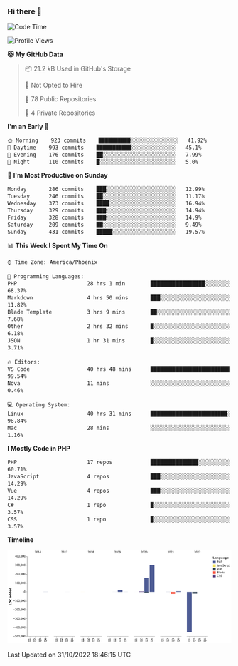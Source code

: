 ### Hi there 👋

<!--START_SECTION:waka-->
![Code Time](http://img.shields.io/badge/Code%20Time-7%2C791%20hrs%2023%20mins-blue)

![Profile Views](http://img.shields.io/badge/Profile%20Views-0-blue)

**🐱 My GitHub Data** 

> 📦 21.2 kB Used in GitHub's Storage 
 > 
> 🚫 Not Opted to Hire
 > 
> 📜 78 Public Repositories 
 > 
> 🔑 4 Private Repositories  
 > 
**I'm an Early 🐤** 

```text
🌞 Morning    923 commits    ██████████░░░░░░░░░░░░░░░   41.92% 
🌆 Daytime    993 commits    ███████████░░░░░░░░░░░░░░   45.1% 
🌃 Evening    176 commits    ██░░░░░░░░░░░░░░░░░░░░░░░   7.99% 
🌙 Night      110 commits    █░░░░░░░░░░░░░░░░░░░░░░░░   5.0%

```
📅 **I'm Most Productive on Sunday** 

```text
Monday       286 commits    ███░░░░░░░░░░░░░░░░░░░░░░   12.99% 
Tuesday      246 commits    ██░░░░░░░░░░░░░░░░░░░░░░░   11.17% 
Wednesday    373 commits    ████░░░░░░░░░░░░░░░░░░░░░   16.94% 
Thursday     329 commits    ███░░░░░░░░░░░░░░░░░░░░░░   14.94% 
Friday       328 commits    ███░░░░░░░░░░░░░░░░░░░░░░   14.9% 
Saturday     209 commits    ██░░░░░░░░░░░░░░░░░░░░░░░   9.49% 
Sunday       431 commits    █████░░░░░░░░░░░░░░░░░░░░   19.57%

```


📊 **This Week I Spent My Time On** 

```text
⌚︎ Time Zone: America/Phoenix

💬 Programming Languages: 
PHP                      28 hrs 1 min        █████████████████░░░░░░░░   68.37% 
Markdown                 4 hrs 50 mins       ███░░░░░░░░░░░░░░░░░░░░░░   11.82% 
Blade Template           3 hrs 9 mins        ██░░░░░░░░░░░░░░░░░░░░░░░   7.68% 
Other                    2 hrs 32 mins       █░░░░░░░░░░░░░░░░░░░░░░░░   6.18% 
JSON                     1 hr 31 mins        █░░░░░░░░░░░░░░░░░░░░░░░░   3.71%

🔥 Editors: 
VS Code                  40 hrs 48 mins      █████████████████████████   99.54% 
Nova                     11 mins             ░░░░░░░░░░░░░░░░░░░░░░░░░   0.46%

💻 Operating System: 
Linux                    40 hrs 31 mins      ████████████████████████░   98.84% 
Mac                      28 mins             ░░░░░░░░░░░░░░░░░░░░░░░░░   1.16%

```

**I Mostly Code in PHP** 

```text
PHP                      17 repos            ███████████████░░░░░░░░░░   60.71% 
JavaScript               4 repos             ███░░░░░░░░░░░░░░░░░░░░░░   14.29% 
Vue                      4 repos             ███░░░░░░░░░░░░░░░░░░░░░░   14.29% 
C#                       1 repo              █░░░░░░░░░░░░░░░░░░░░░░░░   3.57% 
CSS                      1 repo              █░░░░░░░░░░░░░░░░░░░░░░░░   3.57%

```


**Timeline**

![Chart not found](https://raw.githubusercontent.com/mikebronner/mikebronner/master/charts/bar_graph.png) 


 Last Updated on 31/10/2022 18:46:15 UTC
<!--END_SECTION:waka-->

<!--
**mikebronner/mikebronner** is a ✨ _special_ ✨ repository because its `README.md` (this file) appears on your GitHub profile.

Here are some ideas to get you started:

- 🔭 I’m currently working on ...
- 🌱 I’m currently learning ...
- 👯 I’m looking to collaborate on ...
- 🤔 I’m looking for help with ...
- 💬 Ask me about ...
- 📫 How to reach me: ...
- 😄 Pronouns: ...
- ⚡ Fun fact: ...
-->
